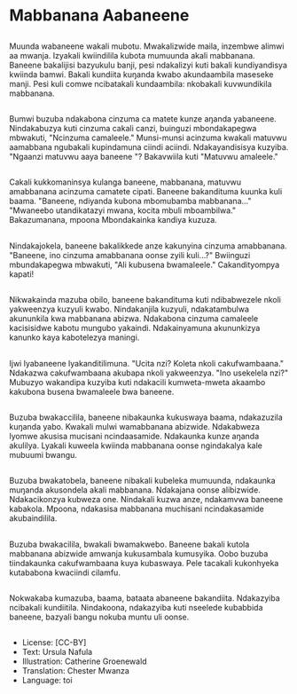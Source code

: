 # Mabbanana Aabaneene

##
Muunda wabaneene wakali mubotu. Mwakalizwide maila, inzembwe alimwi aa mwanja. Izyakali kwiindilila kubota mumuunda akali mabbanana. Baneene bakalijisi bazyukulu banji, pesi ndakalizyi kuti bakali kundiyandisya kwiinda bamwi. Bakali kundiita kuŋanda kwabo akundaambila maseseke manji. Pesi kuli comwe ncibatakali kundaambila: nkobakali kuvwundikila mabbanana.

##
Bumwi buzuba ndakabona cinzuma ca matete kunze aŋanda yabaneene. Nindakabuzya kuti cinzuma cakali canzi, buinguzi mbondakapegwa mbwakuti, "Ncinzuma camaleele." Munsi-munsi acinzuma kwakali matuvwu aamabbana ngubakali kupindamuna ciindi aciindi. Ndakayandisisya kuzyiba. "Ngaanzi matuvwu aaya baneene "? Bakavwiila kuti "Matuvwu amaleele."

##
Cakali kukkomaninsya kulanga baneene, mabbanana, matuvwu amabbanana acinzuma camatete cipati. Baneene bakandituma kuunka kuli baama. "Baneene, ndiyanda kubona mbomubamba mabbanana..." "Mwaneebo utandikatazyi mwana, kocita mbuli mboambilwa." Bakazumanana, mpoona Mbondakainka kandiya kuzuza.

##
Nindakajokela, baneene bakalikkede anze kakunyina cinzuma amabbanana. "Baneene, ino cinzuma amabbanana oonse zyili kuli...?" Bwiinguzi mbundakapegwa mbwakuti, "Ali kubusena bwamaleele." Cakandityompya kapati!

##
Nikwakainda mazuba obilo, baneene bakandituma kuti ndibabwezele nkoli yakweenzya kuzyuli kwabo. Nindakanjila kuzyuli, ndakatambulwa akununkila kwa mabbanana abizwa. Ndakabona cinzuma camaleele kacisisidwe kabotu mungubo yakaindi. Ndakainyamuna akununkizya kanunko kaya kabotelezya maningi.

##
Ijwi lyabaneene lyakanditilimuna. "Ucita nzi? Koleta nkoli cakufwambaana." Ndakazwa cakufwambaana akubapa nkoli yakweenzya. "Ino usekelela nzi?" Mubuzyo wakandipa kuzyiba kuti ndakacili kumweta-mweta akaambo kakubona busena bwamaleele bwa baneene.

##
Buzuba bwakaccilila, baneene nibakaunka kukuswaya baama, ndakazuzila kuŋanda yabo. Kwakali mulwi wamabbanana abizwide. Ndakabweza lyomwe akusisa mucisani ncindaasamide. Ndakaunka kunze aŋanda akulilya. Lyakali kuweela kwiinda mabbanana oonse ngindakalya kale mubuumi bwangu.

##
Buzuba bwakatobela, baneene nibakali kubeleka mumuunda, ndakaunka muŋanda akusondela akali mabbanana. Ndakajana oonse alibizwide. Ndakacikonzya kubweza one. Nindakali kuzwa anze, ndakamvwa baneene kabakola. Mpoona, ndakasisa mabbanana muchisani ncindakasamide akubaindilila.

##
Buzuba bwakacilila, bwakali bwamakwebo. Baneene bakali kutola mabbanana abizwide amwanja kukusambala kumusyika. Oobo buzuba tiindakaunka cakufwambaana kuya kubaswaya. Pele tacakali kukonhyeka kutababona kwaciindi cilamfu.

##
Nokwakaba kumazuba, baama, bataata abaneene bakandiita. Ndakazyiba ncibakali kundiitila. Nindakoona, ndakazyiba kuti nseelede kubabbida baneene, bazyali bangu nokuba muntu uli oonse.

##
* License: [CC-BY]
* Text: Ursula Nafula
* Illustration: Catherine Groenewald
* Translation: Chester Mwanza
* Language: toi
